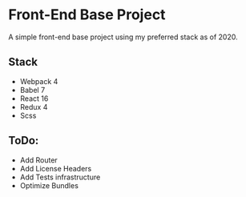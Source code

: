 # Front-End Base Project

A simple front-end base project using my preferred stack as of 2020.

## Stack

* Webpack 4
* Babel 7
* React 16
* Redux 4
* Scss

## ToDo:
* Add Router
* Add License Headers
* Add Tests infrastructure
* Optimize Bundles

